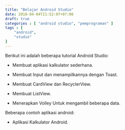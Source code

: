 ```yaml
---
title: "Belajar Android Studio"
date: 2018-04-04T21:52:07+07:00
draft: true
categories : [ "android studio", "pemprograman" ]
tags : [
    "android",
    "studio"    
]
---
```

Berikut ini adalah beberapa tutorial Android Studio:

- Membuat aplikasi kalkulator sederhana.

- Membuat Input dan menampilkannya dengan Toast.

- Membuat CardView dan RecyclerView.

- Membuat ListView.

- Menerapkan Volley Untuk mengambil beberapa data.


Beberapa contoh aplikasi android:

- Aplikasi Kalkulator Android.
